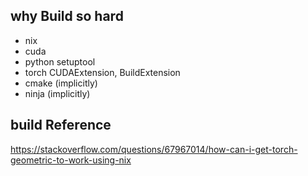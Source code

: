 ## why Build so hard
- nix
- cuda
- python setuptool
- torch CUDAExtension, BuildExtension
- cmake (implicitly)
- ninja (implicitly)

## build Reference
 https://stackoverflow.com/questions/67967014/how-can-i-get-torch-geometric-to-work-using-nix
